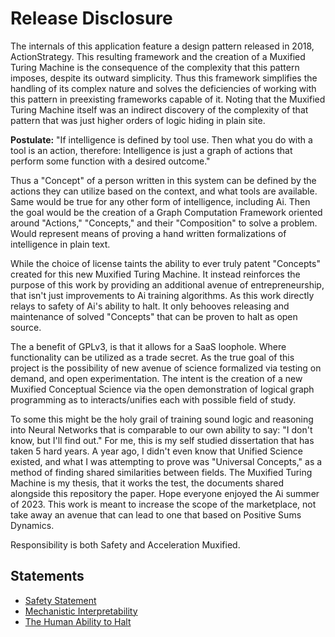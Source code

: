 # Release Disclosure
The internals of this application feature a design pattern released in 2018, ActionStrategy. This resulting framework and the creation of a Muxified Turing Machine is the consequence of the complexity that this pattern imposes, despite its outward simplicity. Thus this framework simplifies the handling of its complex nature and solves the deficiencies of working with this pattern in preexisting frameworks capable of it. Noting that the Muxified Turing Machine itself was an indirect discovery of the complexity of that pattern that was just higher orders of logic hiding in plain site.

**Postulate:** "If intelligence is defined by tool use. Then what you do with a tool is an action, therefore: Intelligence is just a graph of actions that perform some function with a desired outcome."

Thus a "Concept" of a person written in this system can be defined by the actions they can utilize based on the context, and what tools are available. Same would be true for any other form of intelligence, including Ai. Then the goal would be the creation of a Graph Computation Framework oriented around "Actions," "Concepts," and their "Composition" to solve a problem. Would represent means of proving a hand written formalizations of intelligence in plain text. 

While the choice of license taints the ability to ever truly patent "Concepts" created for this new Muxified Turing Machine. It instead reinforces the purpose of this work by providing an additional avenue of entrepreneurship, that isn't just improvements to Ai training algorithms. As this work directly relays to safety of Ai's ability to halt. It only behooves releasing and maintenance of solved "Concepts" that can be proven to halt as open source.

The a benefit of GPLv3, is that it allows for a SaaS loophole. Where functionality can be utilized as a trade secret. As the true goal of this project is the possibility of new avenue of science formalized via testing on demand, and open experimentation. The intent is the creation of a new Muxified Conceptual Science via the open demonstration of logical graph programming as to interacts/unifies each with possible field of study.

To some this might be the holy grail of training sound logic and reasoning into Neural Networks that is comparable to our own ability to say: "I don't know, but I'll find out." For me, this is my self studied dissertation that has taken 5 hard years. A year ago, I didn't even know that Unified Science existed, and what I was attempting to prove was "Universal Concepts," as a method of finding shared similarities between fields. The Muxified Turing Machine is my thesis, that it works the test, the documents shared alongside this repository the paper. Hope everyone enjoyed the Ai summer of 2023. This work is meant to increase the scope of the marketplace, not take away an avenue that can lead to one that based on Positive Sums Dynamics.

Responsibility is both Safety and Acceleration Muxified.

## Statements
* [Safety Statement](https://github.com/Phuire-Research/Stratimux/blob/main/StatementSafety.md)
* [Mechanistic Interpretability](https://github.com/Phuire-Research/Stratimux/blob/main/StatementMI.md)
* [The Human Ability to Halt](https://github.com/Phuire-Research/Stratimux/blob/main/StatementHH.md)